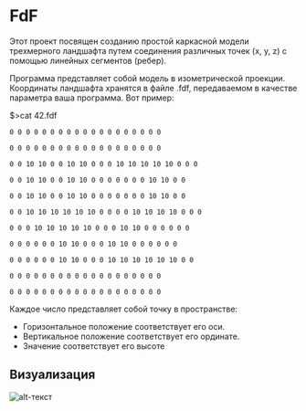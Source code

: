 # FdF
Этот проект посвящен созданию простой каркасной модели трехмерного ландшафта путем соединения различных точек (x, y, z) с помощью линейных сегментов (ребер).

Программа представляет собой модель в изометрической проекции.
Координаты ландшафта хранятся в файле .fdf, передаваемом в качестве параметра
ваша программа. Вот пример:

$>cat 42.fdf
```
0 0 0 0 0 0 0 0 0 0 0 0 0 0 0 0 0 0 0

0 0 0 0 0 0 0 0 0 0 0 0 0 0 0 0 0 0 0

0 0 10 10 0 0 10 10 0 0 0 10 10 10 10 10 0 0 0

0 0 10 10 0 0 10 10 0 0 0 0 0 0 0 10 10 0 0

0 0 10 10 0 0 10 10 0 0 0 0 0 0 0 10 10 0 0

0 0 10 10 10 10 10 10 0 0 0 0 10 10 10 10 0 0 0

0 0 0 10 10 10 10 10 0 0 0 10 10 0 0 0 0 0 0

0 0 0 0 0 0 10 10 0 0 0 10 10 0 0 0 0 0 0

0 0 0 0 0 0 10 10 0 0 0 10 10 10 10 10 10 0 0

0 0 0 0 0 0 0 0 0 0 0 0 0 0 0 0 0 0 0

0 0 0 0 0 0 0 0 0 0 0 0 0 0 0 0 0 0 0
```
Каждое число представляет собой точку в пространстве:

- Горизонтальное положение соответствует его оси.
- Вертикальное положение соответствует его ординате.
- Значение соответствует его высоте
## Визуализация
![alt-текст](https://i.postimg.cc/jSkj7HNn/1.png)
